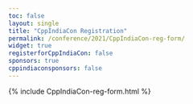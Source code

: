 ```yaml
---
toc: false
layout: single
title: "CppIndiaCon Registration"
permalink: /conference/2021/CppIndiaCon-reg-form/
widget: true
registerforCppIndiaCon: false
sponsors: true
cppindiaconsponsors: false
---
```


{% include CppIndiaCon-reg-form.html %}

<pre>




</pre>